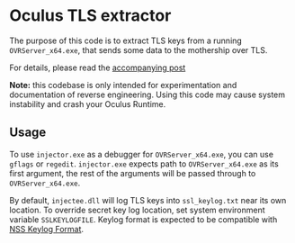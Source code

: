 # Oculus TLS extractor

The purpose of this code is to extract TLS keys from a running `OVRServer_x64.exe`, that sends some data to the mothership over TLS.

For details, please read the [accompanying post](http://m1el.github.io/oculus-tls-extract/)

**Note:** this codebase is only intended for experimentation and documentation of reverse engineering.
Using this code may cause system instability and crash your Oculus Runtime.

## Usage

To use `injector.exe` as a debugger for `OVRServer_x64.exe`, you can use `gflags` or `regedit`.
`injector.exe` expects path to `OVRServer_x64.exe` as its first argument, the rest of the arguments will be passed through to `OVRServer_x64.exe`.

By default, `injectee.dll` will log TLS keys into `ssl_keylog.txt` near its own location.
To override secret key log location, set system environment variable `SSLKEYLOGFILE`.
Keylog format is expected to be compatible with [NSS Keylog Format](https://developer.mozilla.org/en-US/docs/Mozilla/Projects/NSS/Key_Log_Format).
